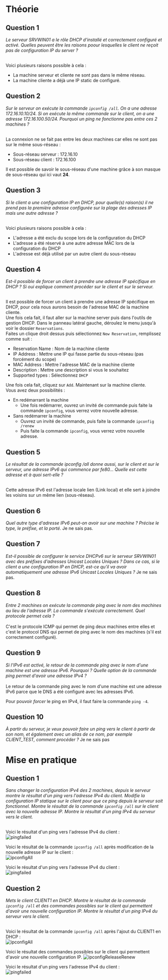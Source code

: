 # Théorie
## Question 1
*Le serveur SRVWIN01 a le rôle DHCP d'installé et correctement configuré et activé. Quelles peuvent être les raisons poour lesquelles le client ne reçoit pas de configuration IP du server ?* <br>
<br>

Voici plusieurs raisons possible à cela :
  * La machine serveur et cliente ne sont pas dans le même réseau.
  * La machine cliente a déjà une IP static de configuré.

## Question 2
*Sur le serveur on exécute la commande `ipconfig /all`. On a une adresse 172.16.10.10/24. Si on exécute la même commande sur le client, on a une adresse 172.16.100.50/24. Pourquoi un ping ne fonctionne pas entre ces 2 machines ?* <br>
<br>

La connexion ne se fait pas entre les deux machines car elles ne sont pas sur le même sous-réseau :
  * Sous-réseau serveur : 172.16.10
  * Sous-réseau client : 172.16.100

Il est possible de savoir le sous-réseau d'une machine grâce à son masque de sous-réseau qui ici vaut **24**.

## Question 3
*Si le client a une configuration IP en DHCP, pour quelle(s) raison(s) il ne prend pas la première adresse configurée sur la plage des adresses IP mais une autre adresse ?*<br>
<br>

Voici plusieurs raisons possible à cela :
  * L'adresse a été exclu du scope lors de la configuration du DHCP
  * L'adresse a été réservé à une autre adresse MAC lors de la configuration du DHCP
  * L'adresse est déjà utilisé par un autre client du sous-réseau

## Question 4
*Est-il possible de forcer un client à prendre une adresse IP spécifique en DHCP ? Si oui explique comment procéder sur le client et sur le serveur.*<br>
<br>

Il est possible de forcer un client à prendre une adresse IP spécifique en DHCP, pour cela nous aurons besoin de l'adresse MAC de la machine cliente.<br>
Une fois cela fait, il faut aller sur la machine server puis dans l'outils de gestion DHCP. Dans le panneau latéral gauche, déroulez le menu jusqu'à voir le dossier `Reservations`. <br>
Faites un clique droit dessus puis sélectionnez `New Reservation`, remplissez comme suit :
  * Reservation Name : Nom de la machine cliente
  * IP Address : Mettre une IP qui fasse partie du sous-réseau (pas forcément du scope)
  * MAC Address : Mettre l'adresse MAC de la machine cliente
  * Description : Mettre une description si vous le souhaitez
  * Supported types : Sélectionnez `DHCP`

Une fois cela fait, cliquez sur `Add`. Maintenant sur la machine cliente. <br>
Vous avez deux possibilités :
  * En redémarrant la machine
    * Une fois redémarrer, ouvrez un invité de commande puis faite la commande `ipconfig`, vous verrez votre nouvelle adresse.
  * Sans redémarrer la machine
    * Ouvrez un invité de commande, puis faite la commande `ipconfig /renew`
    * Puis faite la commande `ipconfig`, vous verrez votre nouvelle adresse.

## Question 5
*Le résultat de la commande ipconfig /all donne aussi, sur le client et sur le serveur, une adresse IPv6 qui commence par fe80... Quelle est cette adresse et à quoi sert-elle ?*<br>
<br>

Cette adresse IPv6 est l'adresse locale lien (Link local) et elle sert à joindre les voisins sur un même lien (sous-réseau).

## Question 6
*Quel autre type d'adresse IPv6 peut-on avoir sur une machine ? Précise le type, le préfixe, et la porté.*
Je ne sais pas.

## Question 7
*Est-il possible de configurer le service DHCPv6 sur le serveur SRVWIN01 avec des préfixes d'adresses Unicast Locales Uniques ? Dans ce cas, si le client a une configuration IP en DHCP, est-ce qu'il va avoir automatiquement une adresse IPv6 Unicast Locales Uniques ?*
Je ne sais pas.

## Question 8
*Entre 2 machines on exécute la commande ping avec le nom des machines au lieu de l'adresse IP. La commande s'exécute correctement. Quel protocole permet cela ?* <br>
<br>
C'est le protocole ICMP qui permet de ping deux machines entre elles et c'est le protocol DNS qui permet de ping avec le nom des machines (s'il est correctement configuré).

## Question 9
*Si l'IPv6 est activé, le retour de la commande ping avec le nom d'une machine est une adresse IPv6. Pourquoi ? Quelle option de la commande ping permet d'avoir une adresse IPv4 ?*<br>
<br>
Le retour de la commande ping avec le nom d'une machine est une adresse IPv6 parce que le DNS a été configuré avec les adresses IPv6. <br>

Pour pouvoir *forcer* le ping en IPv4, il faut faire la commande `ping -4`.

## Question 10
*À partir du serveur, je veux pouvoir faire un ping vers le client à partir de son nom, et également avec un alias de ce nom, par exemple CLIENT_TEST, comment procéder ?*
Je ne sais pas

# Mise en pratique
## Question 1
*Sans changer la configuration IPv4 des 2 machines, depuis le serveur montre le résultat d'un ping vers l'adresse IPv4 du client. Modifie la configuration IP statique sur le client pour que ce ping depuis le serveur soit fonctionnel. Montre le résultat de la commande `ipconfig /all` sur le client avec la nouvelle adresse IP. Montre le résultat d'un ping IPv4 du serveur vers le client.* <br>
<br>

Voici le résultat d'un ping vers l'adresse IPv4 du client : <br>
![pingfailed](https://github.com/Mirhazka/TSSR-Checkpoint-2/blob/main/Image/exercice1/pingfailed.png)

Voici le résultat de la commande `ipconfig /all` après modification de la nouvelle adresse IP sur le client : <br>
![ipconfigAll](https://github.com/Mirhazka/TSSR-Checkpoint-2/blob/main/Image/exercice1/ipconfigAll.png)

Voici le résultat d'un ping vers l'adresse IPv4 du client : <br>
![pingfailed](https://github.com/Mirhazka/TSSR-Checkpoint-2/blob/main/Image/exercice1/pingsuccess.png)

## Question 2
*Mets le client CLIENT1 en DHCP. Montre le résultat de la commande `ipconfig /all` et des commandes possibles sur le client qui permettent d'avoir une nouvelle configuration IP. Montre le résultat d'un ping IPv4 du serveur vers le client.* <br>
<br>

Voici le résultat de la commande `ipconfig /all` après l'ajout du CLIENT1 en DHCP : <br>
![ipconfigAll](https://github.com/Mirhazka/TSSR-Checkpoint-2/blob/main/Image/exercice1/ipconfigAllDHCP.png)

Voici le résultat des commandes possibles sur le client qui permettent d'avoir une nouvelle configuration IP.
![ipconfigReleaseRenew](https://github.com/Mirhazka/TSSR-Checkpoint-2/blob/main/Image/exercice1/ipconfigReleaseRenew.png)

Voici le résultat d'un ping vers l'adresse IPv4 du client : <br>
![pingfailed](https://github.com/Mirhazka/TSSR-Checkpoint-2/blob/main/Image/exercice1/pingsuccessDHCP.png)